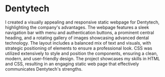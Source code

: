 # Dentytech
I created a visually appealing and responsive static webpage for Dentytech, highlighting the company's advantages. The webpage features a sleek navigation bar with menu and authentication buttons, a prominent central heading, and a rotating gallery of images showcasing advanced dental technology. The layout includes a balanced mix of text and visuals, with strategic positioning of elements to ensure a professional look. CSS was utilized extensively to style and position the components, ensuring a clean, modern, and user-friendly design. The project showcases my skills in HTML and CSS, resulting in an engaging static web page that effectively communicates Dentytech's strengths.
